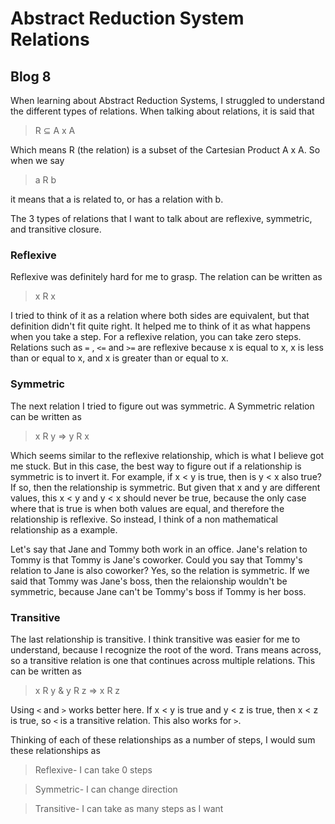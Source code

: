 # Abstract Reduction System Relations
## Blog 8

When learning about Abstract Reduction Systems, I struggled to understand the different types of relations.
When talking about relations, it is said that

> R ⊆ A x A
 
Which means R (the relation) is a subset of the Cartesian Product A x A. So when we say

> a R b

it means that a is related to, or has a relation with b.

The 3 types of relations that I want to talk about are reflexive, symmetric, and transitive closure.

### Reflexive

Reflexive was definitely hard for me to grasp. The relation can be written as

> x R x

I tried to think of it as a relation where both sides are equivalent, but that definition didn't fit quite right. It helped me to think of it as what happens when you take a step. For a reflexive relation, you can take zero steps. Relations such as `=` , `<=` and `>=` are reflexive because x is equal to x, x is less than or equal to x, and x is greater than or equal to x.

### Symmetric

The next relation I tried to figure out was symmetric. A Symmetric relation can be written as

> x R y => y R x

Which seems similar to the reflexive relationship, which is what I believe got me stuck. But in this case, the best way to figure out if a relationship is symmetric is to invert it. For example, if x < y is true, then is y < x also true? If so, then the relationship is symmetric. But given that x and y are different values, this x < y and y < x should never be true, because the only case where that is true is when both values are equal, and therefore the relationship is reflexive. So instead, I think of a non mathematical relationship as a example.

Let's say that Jane and Tommy both work in an office. Jane's relation to Tommy is that Tommy is Jane's coworker. Could you say that Tommy's relation to Jane is also coworker? Yes, so the relation is symmetric. If we said that Tommy was Jane's boss, then the relaionship wouldn't be symmetric, because Jane can't be Tommy's boss if Tommy is her boss.

### Transitive

The last relationship is transitive. I think transitive was easier for me to understand, because I recognize the root of the word. Trans means across, so a transitive relation is one that continues across multiple relations. This can be written as

> x R y & y R z => x R z

Using `<` and `>` works better here. If x < y is true and y < z is true, then x < z is true, so `<` is a transitive relation. This also works for `>`.

Thinking of each of these relationships as a number of steps, I would sum these relationships as

> Reflexive- I can take 0 steps

> Symmetric- I can change direction

> Transitive- I can take as many steps as I want
